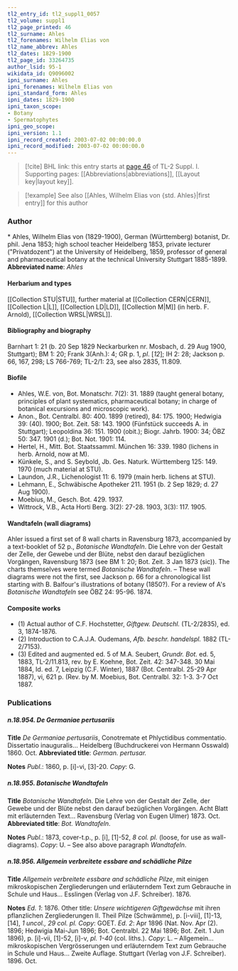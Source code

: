 ```yaml
---
tl2_entry_id: tl2_suppl1_0057
tl2_volume: suppl1
tl2_page_printed: 46
tl2_surname: Ahles
tl2_forenames: Wilhelm Elias von
tl2_name_abbrev: Ahles
tl2_dates: 1829-1900
tl2_page_id: 33264735
author_lsid: 95-1
wikidata_id: Q9096002
ipni_surname: Ahles
ipni_forenames: Wilhelm Elias von
ipni_standard_form: Ahles
ipni_dates: 1829-1900
ipni_taxon_scope: 
- Botany
- Spermatophytes
ipni_geo_scope: 
ipni_version: 1.1
ipni_record_created: 2003-07-02 00:00:00.0
ipni_record_modified: 2003-07-02 00:00:00.0
---
```



> [!cite] BHL link: this entry starts at [page 46](https://www.biodiversitylibrary.org/page/33264735) of TL-2 Suppl. I.
> Supporting pages: [[Abbreviations|abbreviations]], [[Layout key|layout key]].

> [!example] See also [[Ahles, Wilhelm Elias von {std. Ahles}|first entry]] for this author

### Author

\* Ahles, Wilhelm Elias von (1829-1900), German (Württemberg) botanist, Dr. phil. Jena 1853; high school teacher Heidelberg 1853, private lecturer ("Privatdozent") at the University of Heidelberg, 1859, professor of general and pharmaceutical botany at the technical University Stuttgart 1885-1899. 
**Abbreviated name**: *Ahles*

#### Herbarium and types

[[Collection STU|STU]], further material at [[Collection CERN|CERN]], [[Collection L|L]], [[Collection LD|LD]], [[Collection M|M]] (in herb. F. Arnold), [[Collection WRSL|WRSL]].

#### Bibliography and biography

Barnhart 1: 21 (b. 20 Sep 1829 Neckarburken nr. Mosbach, d. 29 Aug 1900, Stuttgart); BM 1: 20; Frank 3(Anh.): 4; GR p. 1, *pl*. \[*12*\]; IH 2: 28; Jackson p. 66, 167, 298; LS 766-769; TL-2/1: 23, see also 2835, 11.809.

#### Biofile

- Ahles, W.E. von, Bot. Monatschr. 7(2): 31. 1889 (taught general botany, principles of plant systematics, pharmaceutical botany; in charge of botanical excursions and microscopic work).
- Anon., Bot. Centralbl. 80: 400. 1899 (retired), 84: 175. 1900; Hedwigia 39: (40). 1900; Bot. Zeit. 58: 143. 1900 (Fünfstück succeeds A. in Stuttgart); Leopoldina 36: 151. 1900 (obit.); Biogr. Jahrb. 1900: 34; ÖBZ 50: 347. 1901 (d.); Bot. Not. 1901: 114.
- Hertel, H., Mitt. Bot. Staatssamml. München 16: 339. 1980 (lichens in herb. Arnold, now at M).
- Künkele, S., and S. Seybold, Jb. Ges. Naturk. Württemberg 125: 149. 1970 (much material at STU).
- Laundon, J.R., Lichenologist 11: 6. 1979 (main herb. lichens at STU).
- Lehmann, E., Schwäbische Apotheker 211. 1951 (b. 2 Sep 1829; d. 27 Aug 1900).
- Moebius, M., Gesch. Bot. 429. 1937.
- Wittrock, V.B., Acta Horti Berg. 3(2): 27-28. 1903, 3(3): 117. 1905.

#### Wandtafeln (wall diagrams)

Ahler issued a first set of 8 wall charts in Ravensburg 1873, accompanied by a text-booklet of 52 p., *Botanische Wandtafeln*. Die Lehre von der Gestalt der Zelle, der Gewebe und der Blüte, nebst den darauf bezüglichen Vorgängen, Ravensburg 1873 (see BM 1: 20; Bot. Zeit. 3 Jan 1873 (sic)). The charts themselves were termed *Botanische Wandtafeln*. – These wall diagrams were not the first, see Jackson p. 66 for a chronological list starting with B. Balfour's illustrations of botany (1850?). For a review of A's *Botanische Wandtafeln* see ÖBZ 24: 95-96. 1874.

#### Composite works

- (1) Actual author of C.F. Hochstetter, *Giftgew. Deutschl.* (TL-2/2835), ed. 3, 1874-1876.
- (2) Introduction to C.A.J.A. Oudemans, *Afb. beschr. handelspl.* 1882 (TL-2/7153).
- (3) Edited and augmented ed. 5 of M.A. Seubert, *Grundr. Bot.* ed. 5, 1883, TL-2/11.813, rev. by E. Koehne, Bot. Zeit. 42: 347-348. 30 Mai 1884, Id. ed. 7, Leipzig (C.F. Winter), 1887 (Bot. Centralbl. 25-29 Apr 1887), vi, 621 p. (Rev. by M. Moebius, Bot. Centralbl. 32: 1-3. 3-7 Oct 1887.

### Publications

##### n.18.954. De Germaniae pertusariis

**Title**
*De Germaniae pertusariis*, Conotremate et Phlyctidibus commentatio. Dissertatio inauguralis... Heidelberg (Buchdruckerei von Hermann Osswald) 1860. Oct.
**Abbreviated title**: *German. pertusar.*

**Notes**
*Publ*.: 1860, p. \[i\]-vi, \[3\]-20. *Copy*: G.

##### n.18.955. Botanische Wandtafeln

**Title**
*Botanische Wandtafeln*. Die Lehre von der Gestalt der Zelle, der Gewebe und der Blüte nebst den darauf bezüglichen Vorgängen. Acht Blatt mit erläuternden Text... Ravensburg (Verlag von Eugen Ulmer) 1873. Oct.
**Abbreviated title**: *Bot. Wandtafeln*.

**Notes**
*Publ*.: 1873, cover-t.p., p. \[i\], \[1\]-52, *8 col. pl.* (loose, for use as wall-diagrams). *Copy*: U. – See also above paragraph *Wandtafeln*.

##### n.18.956. Allgemein verbreitete essbare and schädliche Pilze

**Title**
*Allgemein verbreitete essbare and schädliche Pilze*, mit einigen mikroskopischen Zergliederungen und erläuterndem Text zum Gebrauche in Schule und Haus... Esslingen (Verlag von J.F. Schreiber). 1876.

**Notes**
*Ed. 1*: 1876. Other title: *Unsere wichtigeren Giftgewächse* mit ihren pflanzlichen Zergliederungen II. Theil Pilze (Schwämme), p. \[i-viii\], \[1\]-13, \[14\], *1 uncol., 29 col. pl. Copy*: GOET.
*Ed. 2*: Apr 1896 (Nat. Nov. Apr (2). 1896; Hedwigia Mai-Jun 1896; Bot. Centralbl. 22 Mai 1896; Bot. Zeit. 1 Jun 1896), p. \[i\]-vii, \[1\]-52, \[i\]-v, *pl. 1-40* (col. liths.).
*Copy*: L. – Allgemein... mikroskopischen Vergrösserungen und erläuterndem Text zum Gebrauche in Schule und Haus... Zweite Auflage. Stuttgart (Verlag von J.F. Schreiber). 1896. Oct.


